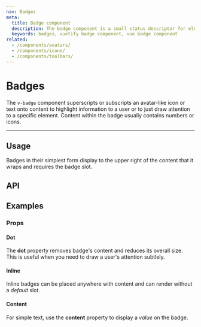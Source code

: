 ```yaml
---
nav: Badges
meta:
  title: Badge component
  description: The badge component is a small status descriptor for elements. This typically contains a small number or short set of characters.
  keywords: badges, vuetify badge component, vue badge component
related:
  - /components/avatars/
  - /components/icons/
  - /components/toolbars/
---
```


# Badges

The `v-badge` component superscripts or subscripts an avatar-like icon or text onto content to highlight information to a user or to just draw attention to a specific element. Content within the badge usually contains numbers or icons.

<!-- ![Badge Entry](https://cdn.vuetifyjs.com/docs/images/components-temp/v-badge/v-badge-entry.png) -->

---

## Usage

Badges in their simplest form display to the upper right of the content that it wraps and requires the badge slot.

<usage name="v-badge" />

<entry />

## API

<api-inline />

## Examples

### Props

#### Dot

The **dot** property removes badge's content and reduces its overall size. This is useful when you need to draw a user's attention subtlely.

<example file="v-badge/prop-dot" />

#### Inline

Inline badges can be placed anywhere with content and can render without a *default* slot.

<example file="v-badge/prop-inline" />

#### Content

For simple text, use the **content** property to display a *value* on the badge.

<example file="v-badge/prop-content" />

<!-- ### Misc

#### Customization options

The `v-badge` component is flexible and can be used in a variety of use-cases over numerous elements. Options to tweak the location are also available through the **offset-x** and **offset-y** props."

<example file="v-badge/misc-customization" />

#### Dynamic notifications

You can incorporate badges with dynamic content to make things such as a notification system.

<example file="v-badge/misc-dynamic" />

#### Show on hover

You can do many things with visibility control, for example, show badge on hover.

<example file="v-badge/misc-hover" />

#### Tabs

Badges help convey information to the user in a variety of ways.

<example file="v-badge/misc-tabs" /> -->
